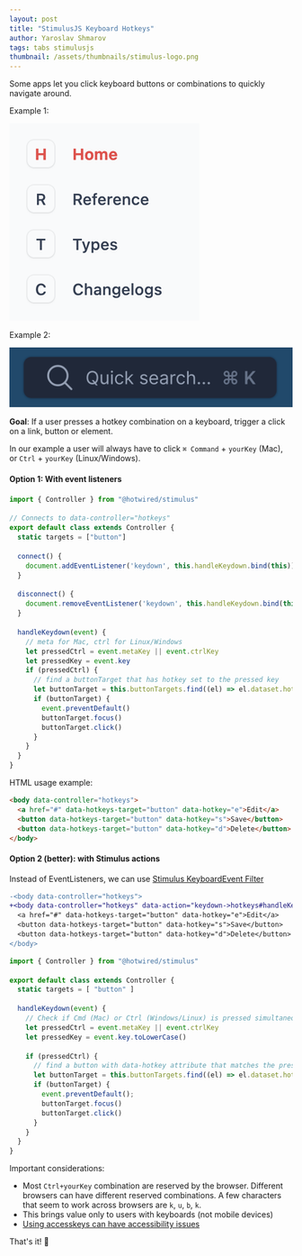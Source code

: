 ```yaml
---
layout: post
title: "StimulusJS Keyboard Hotkeys"
author: Yaroslav Shmarov
tags: tabs stimulusjs
thumbnail: /assets/thumbnails/stimulus-logo.png
---
```


Some apps let you click keyboard buttons or combinations to quickly navigate around.

Example 1:

![hotkeys-links](/assets/images/hotkeys-links.png)

Example 2:

![hotkeys-search](/assets/images/hotkeys-search.png)

**Goal**: If a user presses a hotkey combination on a keyboard, trigger a click on a link, button or element.

In our example a user will always have to click `⌘ Command` + `yourKey` (Mac), or `Ctrl` + `yourKey` (Linux/Windows).

#### Option 1: With event listeners

```js
import { Controller } from "@hotwired/stimulus"

// Connects to data-controller="hotkeys"
export default class extends Controller {
  static targets = ["button"]

  connect() {
    document.addEventListener('keydown', this.handleKeydown.bind(this))
  }

  disconnect() {
    document.removeEventListener('keydown', this.handleKeydown.bind(this))
  }

  handleKeydown(event) {
    // meta for Mac, ctrl for Linux/Windows
    let pressedCtrl = event.metaKey || event.ctrlKey
    let pressedKey = event.key
    if (pressedCtrl) {
      // find a buttonTarget that has hotkey set to the pressed key
      let buttonTarget = this.buttonTargets.find((el) => el.dataset.hotkey == pressedKey)
      if (buttonTarget) {
        event.preventDefault()
        buttonTarget.focus()
        buttonTarget.click()
      }
    }
  }
}
```

HTML usage example:

```html
<body data-controller="hotkeys">
  <a href="#" data-hotkeys-target="button" data-hotkey="e">Edit</a>
  <button data-hotkeys-target="button" data-hotkey="s">Save</button>
  <button data-hotkeys-target="button" data-hotkey="d">Delete</button>
</body>
```

#### Option 2 (better): with Stimulus actions

Instead of EventListeners, we can use [Stimulus KeyboardEvent Filter](https://stimulus.hotwired.dev/reference/actions#keyboardevent-filter)

```diff
-<body data-controller="hotkeys">
+<body data-controller="hotkeys" data-action="keydown->hotkeys#handleKeydown">
  <a href="#" data-hotkeys-target="button" data-hotkey="e">Edit</a>
  <button data-hotkeys-target="button" data-hotkey="s">Save</button>
  <button data-hotkeys-target="button" data-hotkey="d">Delete</button>
</body>
```

```js
import { Controller } from "@hotwired/stimulus"

export default class extends Controller {
  static targets = [ "button" ]

  handleKeydown(event) {
    // Check if Cmd (Mac) or Ctrl (Windows/Linux) is pressed simultaneously with the key
    let pressedCtrl = event.metaKey || event.ctrlKey
    let pressedKey = event.key.toLowerCase()
    
    if (pressedCtrl) {
      // find a button with data-hotkey attribute that matches the pressed key
      let buttonTarget = this.buttonTargets.find((el) => el.dataset.hotkey == pressedKey)
      if (buttonTarget) {
        event.preventDefault();
        buttonTarget.focus()
        buttonTarget.click()
      }
    }
  }
}
```

Important considerations:

* Most `Ctrl+yourKey` combination are reserved by the browser. Different browsers can have different reserved combinations. A few characters that seem to work across browsers are `k`, `u`, `b`, `k`.
* This brings value only to users with keyboards (not mobile devices)
* [Using accesskeys can have accessibility issues](https://developer.mozilla.org/en-US/docs/Web/HTML/Global_attributes/accesskey)

That's it! 🤠
